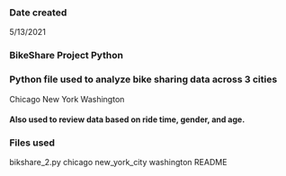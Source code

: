

### Date created
5/13/2021


### BikeShare Project Python


### Python file used to analyze bike sharing data across 3 cities
Chicago
New York
Washington

#### Also used to review data based on ride time, gender, and age.

### Files used
bikshare_2.py
chicago
new_york_city
washington
README



